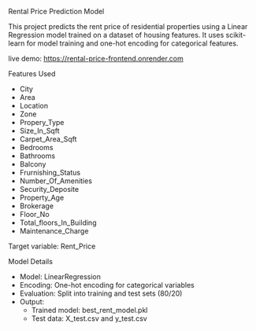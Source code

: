 Rental Price Prediction Model

This project predicts the rent price of residential properties using a 
Linear Regression model trained on a dataset of housing features. 
It uses scikit-learn for model training and one-hot encoding for categorical features.

live demo: https://rental-price-frontend.onrender.com

Features Used
- City
- Area
- Location
- Zone
- Propery_Type
- Size_In_Sqft
- Carpet_Area_Sqft
- Bedrooms
- Bathrooms
- Balcony
- Frurnishing_Status
- Number_Of_Amenities
- Security_Deposite
- Property_Age
- Brokerage
- Floor_No
- Total_floors_In_Building
- Maintenance_Charge

Target variable: Rent_Price

Model Details

- Model: LinearRegression
- Encoding: One-hot encoding for categorical variables
- Evaluation: Split into training and test sets (80/20)
- Output:
  - Trained model: best_rent_model.pkl
  - Test data: X_test.csv and y_test.csv

